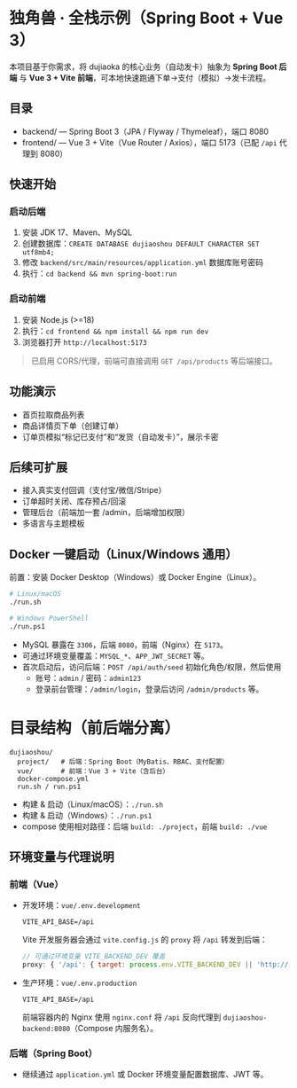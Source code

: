 # 独角兽 · 全栈示例（Spring Boot + Vue 3）

本项目基于你需求，将 dujiaoka 的核心业务（自动发卡）抽象为 **Spring Boot 后端** 与 **Vue 3 + Vite 前端**，可本地快速跑通下单→支付（模拟）→发卡流程。

## 目录
- backend/  — Spring Boot 3（JPA / Flyway / Thymeleaf），端口 8080
- frontend/ — Vue 3 + Vite（Vue Router / Axios），端口 5173（已配 `/api` 代理到 8080）

## 快速开始
### 启动后端
1. 安装 JDK 17、Maven、MySQL
2. 创建数据库：`CREATE DATABASE dujiaoshou DEFAULT CHARACTER SET utf8mb4;`
3. 修改 `backend/src/main/resources/application.yml` 数据库账号密码
4. 执行：`cd backend && mvn spring-boot:run`

### 启动前端
1. 安装 Node.js (>=18)
2. 执行：`cd frontend && npm install && npm run dev`
3. 浏览器打开 `http://localhost:5173`

> 已启用 CORS/代理，前端可直接调用 `GET /api/products` 等后端接口。

## 功能演示
- 首页拉取商品列表
- 商品详情页下单（创建订单）
- 订单页模拟“标记已支付”和“发货（自动发卡）”，展示卡密

## 后续可扩展
- 接入真实支付回调（支付宝/微信/Stripe）
- 订单超时关闭、库存预占/回滚
- 管理后台（前端加一套 /admin，后端增加权限）
- 多语言与主题模板


## Docker 一键启动（Linux/Windows 通用）
前置：安装 Docker Desktop（Windows）或 Docker Engine（Linux）。

```bash
# Linux/macOS
./run.sh

# Windows PowerShell
./run.ps1
```

- MySQL 暴露在 `3306`，后端 `8080`，前端（Nginx）在 `5173`。
- 可通过环境变量覆盖：`MYSQL_*`、`APP_JWT_SECRET` 等。
- 首次启动后，访问后端：`POST /api/auth/seed` 初始化角色/权限，然后使用
  - 账号：`admin` / 密码：`admin123`
  - 登录前台管理：`/admin/login`，登录后访问 `/admin/products` 等。


# 目录结构（前后端分离）
```
dujiaoshou/
  project/   # 后端：Spring Boot（MyBatis、RBAC、支付配置）
  vue/       # 前端：Vue 3 + Vite（含后台）
  docker-compose.yml
  run.sh / run.ps1
```
- 构建 & 启动（Linux/macOS）：`./run.sh`
- 构建 & 启动（Windows）：`./run.ps1`
- compose 使用相对路径：后端 `build: ./project`，前端 `build: ./vue`


## 环境变量与代理说明

### 前端（Vue）
- 开发环境：`vue/.env.development`
  ```env
  VITE_API_BASE=/api
  ```
  Vite 开发服务器会通过 `vite.config.js` 的 `proxy` 将 `/api` 转发到后端：
  ```js
  // 可通过环境变量 VITE_BACKEND_DEV 覆盖
  proxy: { '/api': { target: process.env.VITE_BACKEND_DEV || 'http://localhost:8080', changeOrigin: true } }
  ```

- 生产环境：`vue/.env.production`
  ```env
  VITE_API_BASE=/api
  ```
  前端容器内的 Nginx 使用 `nginx.conf` 将 `/api` 反向代理到 `dujiaoshou-backend:8080`（Compose 内服务名）。

### 后端（Spring Boot）
- 继续通过 `application.yml` 或 Docker 环境变量配置数据库、JWT 等。

